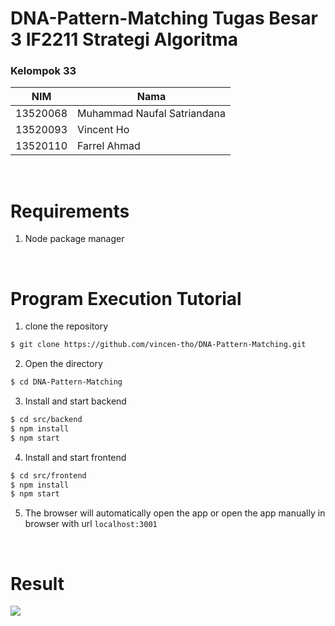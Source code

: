 # DNA-Pattern-Matching Tugas Besar 3 IF2211 Strategi Algoritma

### Kelompok 33
|NIM|Nama|
|---|---|
|13520068|Muhammad Naufal Satriandana|
|13520093|Vincent Ho|
|13520110|Farrel Ahmad|

<br>

# Requirements
1. Node package manager

<br>

# Program Execution Tutorial
1. clone the repository
```sh
$ git clone https://github.com/vincen-tho/DNA-Pattern-Matching.git
```

2. Open the directory
```sh
$ cd DNA-Pattern-Matching
```

3. Install and start backend
```sh
$ cd src/backend
$ npm install
$ npm start
```

4. Install and start frontend
```sh
$ cd src/frontend
$ npm install
$ npm start
```

5. The browser will automatically open the app or open the app manually in browser with url `localhost:3001`

<br>

# Result

![](https://i.ibb.co/zSZ3fmP/Screenshot-2022-04-29-170851.png)



